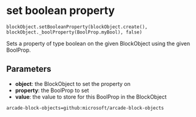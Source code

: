 # set boolean property

```sig
blockObject.setBooleanProperty(blockObject.create(), blockObject._boolProperty(BoolProp.myBool), false)
```

Sets a property of type boolean on the given BlockObject using the given BoolProp.

## Parameters

* **object**: the BlockObject to set the property on
* **property**: the BoolProp to set
* **value**: the value to store for this BoolProp in the BlockObject

```package
arcade-block-objects=github:microsoft/arcade-block-objects
```
